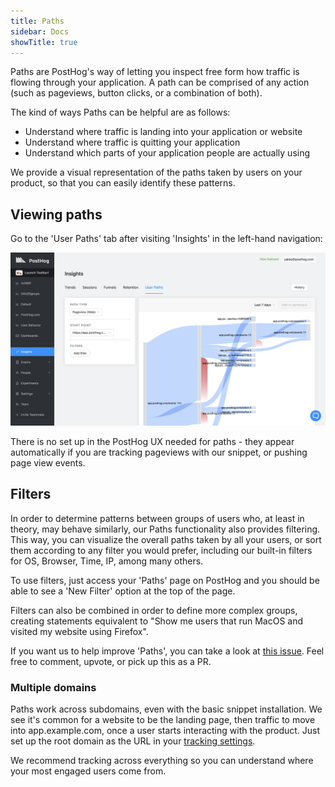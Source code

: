 ```yaml
---
title: Paths
sidebar: Docs
showTitle: true
---
```


Paths are PostHog's way of letting you inspect free form how traffic is flowing through your application. A path can be comprised of any action (such as pageviews, button clicks, or a combination of both). 

The kind of ways Paths can be helpful are as follows:

* Understand where traffic is landing into your application or website
* Understand where traffic is quitting your application
* Understand which parts of your application people are actually using

We provide a visual representation of the paths taken by users on your product, so that you can easily identify these patterns.

## Viewing paths

Go to the 'User Paths' tab after visiting 'Insights' in the left-hand navigation:

![Paths page](../../images/features/paths/paths-page.png)

There is no set up in the PostHog UX needed for paths - they appear automatically if you are tracking pageviews with our snippet, or pushing page view events.

## Filters

In order to determine patterns between groups of users who, at least in theory, may behave similarly, our Paths functionality also provides filtering. This way, you can visualize the overall paths taken by all your users, or sort them according to any filter you would prefer, including our built-in filters for OS, Browser, Time, IP, among many others.

To use filters, just access your 'Paths' page on PostHog and you should be able to see a 'New Filter' option at the top of the page.

Filters can also be combined in order to define more complex groups, creating statements equivalent to "Show me users that run MacOS and visited my website using Firefox".

If you want us to help improve 'Paths', you can take a look at [this issue](https://github.com/PostHog/posthog/issues/223). Feel free to comment, upvote, or pick up this as a PR.

### Multiple domains

Paths work across subdomains, even with the basic snippet installation. We see it's common for a website to be the landing page, then traffic to move into app.example.com, once a user starts interacting with the product. Just set up the root domain as the URL in your [tracking settings](/docs/integrate/client/snippet-installation).

We recommend tracking across everything so you can understand where your most engaged users come from.